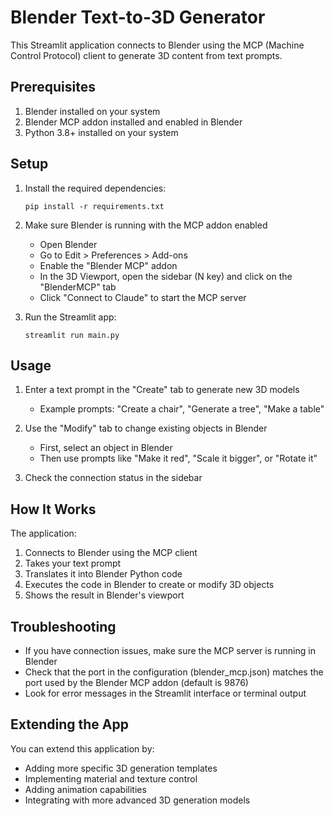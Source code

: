 # Blender Text-to-3D Generator

This Streamlit application connects to Blender using the MCP (Machine Control Protocol) client to generate 3D content from text prompts.

## Prerequisites

1. Blender installed on your system
2. Blender MCP addon installed and enabled in Blender
3. Python 3.8+ installed on your system

## Setup

1. Install the required dependencies:
   ```
   pip install -r requirements.txt
   ```

2. Make sure Blender is running with the MCP addon enabled
   - Open Blender
   - Go to Edit > Preferences > Add-ons
   - Enable the "Blender MCP" addon
   - In the 3D Viewport, open the sidebar (N key) and click on the "BlenderMCP" tab
   - Click "Connect to Claude" to start the MCP server

3. Run the Streamlit app:
   ```
   streamlit run main.py
   ```

## Usage

1. Enter a text prompt in the "Create" tab to generate new 3D models
   - Example prompts: "Create a chair", "Generate a tree", "Make a table"

2. Use the "Modify" tab to change existing objects in Blender
   - First, select an object in Blender
   - Then use prompts like "Make it red", "Scale it bigger", or "Rotate it"

3. Check the connection status in the sidebar

## How It Works

The application:
1. Connects to Blender using the MCP client
2. Takes your text prompt
3. Translates it into Blender Python code
4. Executes the code in Blender to create or modify 3D objects
5. Shows the result in Blender's viewport

## Troubleshooting

- If you have connection issues, make sure the MCP server is running in Blender
- Check that the port in the configuration (blender_mcp.json) matches the port used by the Blender MCP addon (default is 9876)
- Look for error messages in the Streamlit interface or terminal output

## Extending the App

You can extend this application by:
- Adding more specific 3D generation templates
- Implementing material and texture control
- Adding animation capabilities
- Integrating with more advanced 3D generation models 